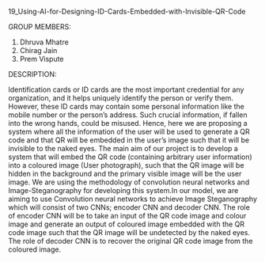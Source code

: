 ﻿19_Using-AI-for-Designing-ID-Cards-Embedded-with-Invisible-QR-Code


GROUP MEMBERS:
1. Dhruva Mhatre
2. Chirag Jain
3. Prem Vispute




DESCRIPTION:


Identification cards or ID cards are the most important credential for any organization, and it helps uniquely identify the person or verify them. However, these ID cards may contain some personal information like the mobile number or the person’s address. Such crucial information, if fallen into the wrong hands, could be misused. Hence, here we are proposing a system where all the information of the user will be used to generate a QR code and that QR will be embedded in the user’s image such that it will be invisible to the naked eyes. The main aim of our project is to develop a system that will embed the QR code (containing arbitrary user information) into a coloured image (User photograph), such that the QR image will be hidden in the background and the primary visible image will be the user image. We are using the methodology of convolution neural networks and Image-Steganography for developing this system.In our model, we are aiming to use Convolution neural networks to achieve Image Steganography which will consist of two CNNs; encoder CNN and decoder CNN. The role of encoder CNN will be to take an input of the QR code image and colour image and generate an output of coloured image embedded with the QR code image such that the QR image will be undetected by the naked eyes. The role of decoder CNN is to recover the original QR code image from the coloured image.

